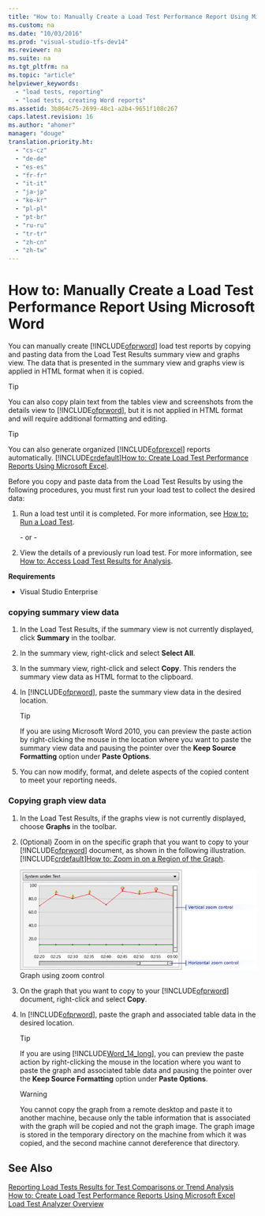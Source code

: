 ```yaml
---
title: "How to: Manually Create a Load Test Performance Report Using Microsoft Word"
ms.custom: na
ms.date: "10/03/2016"
ms.prod: "visual-studio-tfs-dev14"
ms.reviewer: na
ms.suite: na
ms.tgt_pltfrm: na
ms.topic: "article"
helpviewer_keywords: 
  - "load tests, reporting"
  - "load tests, creating Word reports"
ms.assetid: 3b864c75-2699-48c1-a2b4-9651f108c267
caps.latest.revision: 16
ms.author: "ahomer"
manager: "douge"
translation.priority.ht: 
  - "cs-cz"
  - "de-de"
  - "es-es"
  - "fr-fr"
  - "it-it"
  - "ja-jp"
  - "ko-kr"
  - "pl-pl"
  - "pt-br"
  - "ru-ru"
  - "tr-tr"
  - "zh-cn"
  - "zh-tw"
---
```

# How to: Manually Create a Load Test Performance Report Using Microsoft Word
You can manually create [!INCLUDE[ofprword](../test/includes/ofprword_md.md)] load test reports by copying and pasting data from the Load Test Results summary view and graphs view. The data that is presented in the summary view and graphs view is applied in HTML format when it is copied.  
  
> [!TIP]
>  You can also copy plain text from the tables view and screenshots from the details view to [!INCLUDE[ofprword](../test/includes/ofprword_md.md)], but it is not applied in HTML format and will require additional formatting and editing.  
  
> [!TIP]
>  You can also generate organized [!INCLUDE[ofprexcel](../codequality/includes/ofprexcel_md.md)] reports automatically. [!INCLUDE[crdefault](../codequality/includes/crdefault_md.md)][How to: Create Load Test Performance Reports Using Microsoft Excel](../test/how-to--create-load-test-performance-reports-using-microsoft-excel.md).  
  
 Before you copy and paste data from the Load Test Results by using the following procedures, you must first run your load test to collect the desired data:  
  
1.  Run a load test until it is completed. For more information, see [How to: Run a Load Test](../test_notintoc/how-to--run-a-load-test.md).  
  
     \- or -  
  
2.  View the details of a previously run load test. For more information, see [How to: Access Load Test Results for Analysis](../test/how-to--access-load-test-results-for-analysis.md).  
  
 **Requirements**  
  
-   Visual Studio Enterprise  
  
### copying summary view data  
  
1.  In the Load Test Results, if the summary view is not currently displayed, click **Summary** in the toolbar.  
  
2.  In the summary view, right-click and select **Select All**.  
  
3.  In the summary view, right-click and select **Copy**. This renders the summary view data as HTML format to the clipboard.  
  
4.  In [!INCLUDE[ofprword](../test/includes/ofprword_md.md)], paste the summary view data in the desired location.  
  
    > [!TIP]
    >  If you are using Microsoft Word 2010, you can preview the paste action by right-clicking the mouse in the location where you want to paste the summary view data and pausing the pointer over the **Keep Source Formatting** option under **Paste Options**.  
  
5.  You can now modify, format, and delete aspects of the copied content to meet your reporting needs.  
  
### Copying graph view data  
  
1.  In the Load Test Results, if the graphs view is not currently displayed, choose **Graphs** in the toolbar.  
  
2.  (Optional) Zoom in on the specific graph that you want to copy to your [!INCLUDE[ofprword](../test/includes/ofprword_md.md)] document, as shown in the following illustration. [!INCLUDE[crdefault](../codequality/includes/crdefault_md.md)][How to: Zoom in on a Region of the Graph](../test/how-to--zoom-in-on-a-region-of-the-graph-in-load-test-results.md).  
  
     ![Graph view zoom control](../test/media/ltest_zoomcontrol.png "LTest_ZoomControl")  
Graph using zoom control  
  
3.  On the graph that you want to copy to your [!INCLUDE[ofprword](../test/includes/ofprword_md.md)] document, right-click and select **Copy**.  
  
4.  In [!INCLUDE[ofprword](../test/includes/ofprword_md.md)], paste the graph and associated table data in the desired location.  
  
    > [!TIP]
    >  If you are using [!INCLUDE[Word_14_long](../test/includes/word_14_long_md.md)], you can preview the paste action by right-clicking the mouse in the location where you want to paste the graph and associated table data and pausing the pointer over the **Keep Source Formatting** option under **Paste Options**.  
  
    > [!WARNING]
    >  You cannot copy the graph from a remote desktop and paste it to another machine, because only the table information that is associated with the graph will be copied and not the graph image. The graph image is stored in the temporary directory on the machine from which it was copied, and the second machine cannot dereference that directory.  
  
## See Also  
 [Reporting Load Tests Results for Test Comparisons or Trend Analysis](../test/reporting-load-tests-results-for-test-comparisons-or-trend-analysis.md)   
 [How to: Create Load Test Performance Reports Using Microsoft Excel](../test/how-to--create-load-test-performance-reports-using-microsoft-excel.md)   
 [Load Test Analyzer Overview](../test/load-test-analyzer-overview.md)